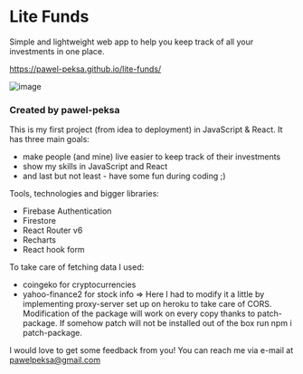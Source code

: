 # Lite Funds

Simple and lightweight web app to help you keep track of all your investments in one place.

https://pawel-peksa.github.io/lite-funds/

![image](https://user-images.githubusercontent.com/25892133/148834626-6c579c0c-811e-4448-8bea-6c859cac0758.png)

### Created by pawel-peksa

This is my first project (from idea to deployment) in JavaScript & React.
It has three main goals:

- make people (and mine) live easier to keep track of their investments
- show my skills in JavaScript and React
- and last but not least - have some fun during coding ;)

Tools, technologies and bigger libraries:
- Firebase Authentication 
- Firestore
- React Router v6
- Recharts
- React hook form

To take care of fetching data I used:
- coingeko for cryptocurrencies
- yahoo-finance2 for stock info => Here I had to modify it a little by implementing proxy-server set up on heroku to take care of CORS.
  Modification of the package will work on every copy thanks to patch-package. If somehow patch will not be installed out of the box run npm i patch-package.
  

I would love to get some feedback from you!
You can reach me via e-mail at pawelpeksa@gmail.com
